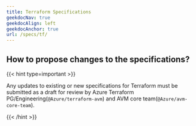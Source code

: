 ```yaml
---
title: Terraform Specifications
geekdocNav: true
geekdocAlign: left
geekdocAnchor: true
url: /specs/tf/
---
```


## How to propose changes to the specifications?

{{< hint type=important >}}

Any updates to existing or new specifications for Terraform must be submitted as a draft for review by Azure Terraform PG/Engineering(`@Azure/terraform-avm`) and AVM core team(`@Azure/avm-core-team`).

{{< /hint >}}
